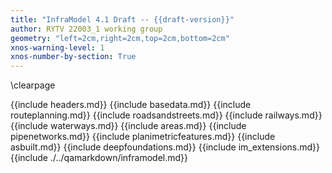 ```yaml
---
title: "InfraModel 4.1 Draft -- {{draft-version}}"
author: RYTV 22003_1 working group
geometry: "left=2cm,right=2cm,top=2cm,bottom=2cm"
xnos-warning-level: 1
xnos-number-by-section: True
---
```

\clearpage

{{include headers.md}}
{{include basedata.md}}
{{include routeplanning.md}}
{{include roadsandstreets.md}}
{{include railways.md}}
{{include waterways.md}}
{{include areas.md}}
{{include pipenetworks.md}}
{{include planimetricfeatures.md}}
{{include asbuilt.md}}
{{include deepfoundations.md}}
{{include im_extensions.md}}
{{include ./../qamarkdown/inframodel.md}}